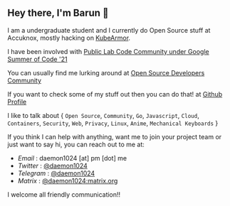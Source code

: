 ## Hey there, I'm Barun 👋

I am a undergraduate student and I currently do Open Source stuff at Accuknox, mostly hacking on [KubeArmor](https://github.com/KubeArmor/).

I have been involved with [Public Lab Code Community under Google Summer of Code '21](/posts/gsoc21)

You can usually find me lurking around at [Open Source Developers Community](https://osdc.netlify.app/)

If you want to check some of my stuff out then you can do that! at [Github Profile](https://github.com/daemon1024)

I like to talk about { `Open Source`, `Community`, `Go`, `Javascript`, `Cloud`, `Containers`, `Security`, `Web`, `Privacy`, `Linux`, `Anime`, `Mechanical Keyboards` }


If you think I can help with anything, want me to join your project team or just want to say hi, you can reach out to me at:
- *Email* : daemon1024 [at] pm [dot] me
- *Twitter* : [@daemon1024](https://twitter.com/daemon1024)
- *Telegram* : [@daemon1024](https://t.me/daemon1024)
- *Matrix* : [@daemon1024:matrix.org](https://matrix.to/#/@daemon1024:matrix.org)
  
I welcome all friendly communication!!
